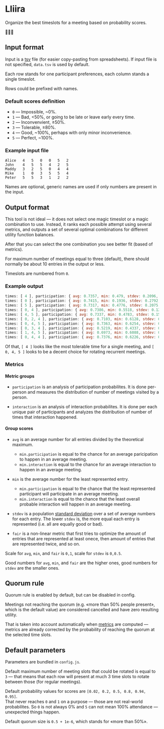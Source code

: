 # Lliira

Organize the best timeslots for a meeting based on probability scores.

📝✨💃

## Input format

Input is a [tsv][] file (for easier copy-pasting from spreadsheets).
If input file is not specified, `data.tsv` is used by default.

Each row stands for one participant preferences, each column stands a single timeslot.

Rows could be prefixed with names.

### Default scores definition

 * `0` — Impossible, ~0%.
 * `1` — Bad, <50%, or going to be late or leave early every time.
 * `2` — Inconvenvient, ≥50%.
 * `3` — Tolerable, ≥80%.
 * `4` — Good, ~100%, perhaps with only minor inconvenience.
 * `5` — Perfect, ~100%.

### Example input file

```tsv
Alice	4	5	0	0	5	2
John	4	5	5	4	2	5
Maddy	3	2	5	0	4	4
Mike	1	0	3	5	5	4
Peter	5	5	3	1	2	2
```

Names are optional, generic names are used if only numbers are present in the input.

## Output format

This tool is not ideal — it does not select one magic timeslot or a magic combination to use.
Instead, it ranks each possible attempt using several metrics, and outputs a set of several
optimal combinations for different utility function balances.

After that you can select the one combination you see better fit (based of metrics).

For maximum number of meetings equal to three (default), there should normally be about 10 entries
in the output or less.

Timeslots are numbered from `0`.

### Example output

```js
times: [ 4 ], participation: { avg: 0.7357, min: 0.479, stdev: 0.2096, fair: 0.8255 }, interaction: { avg: 0.5536, min: 0.2395, stdev: 0.2092, fair: 0.6655 }
times: [ 0 ], participation: { avg: 0.7415, min: 0.1936, stdev: 0.2792, fair: 0.5673 }, interaction: { avg: 0.5478, min: 0.1549, stdev: 0.3082, fair: 0.4745 }
times: [ 5 ], participation: { avg: 0.7317, min: 0.4776, stdev: 0.2075, fair: 0.8244 }, interaction: { avg: 0.5492, min: 0.2388, stdev: 0.2065, fair: 0.6644 }
times: [ 0, 4 ], participation: { avg: 0.7386, min: 0.5518, stdev: 0.1245, fair: 0.9678 }, interaction: { avg: 0.5507, min: 0.3185, stdev: 0.1394, fair: 0.725 }
times: [ 4, 5 ], participation: { avg: 0.7337, min: 0.4783, stdev: 0.158, fair: 0.8476 }, interaction: { avg: 0.5514, min: 0.3466, stdev: 0.1563, fair: 0.7372 }
times: [ 0, 2, 4 ], participation: { avg: 0.7103, min: 0.6128, stdev: 0.0904, fair: 0.9688 }, interaction: { avg: 0.5111, min: 0.3538, stdev: 0.1004, fair: 0.8261 }
times: [ 0, 4, 5 ], participation: { avg: 0.7363, min: 0.6254, stdev: 0.0819, fair: 0.9655 }, interaction: { avg: 0.5502, min: 0.3626, stdev: 0.09, fair: 0.7937 }
times: [ 0, 3, 4 ], participation: { avg: 0.5219, min: 0.4337, stdev: 0.0607, fair: 0.9193 }, interaction: { avg: 0.3765, min: 0.2261, stdev: 0.0817, fair: 0.6501 }
times: [ 1, 4, 5 ], participation: { avg: 0.6973, min: 0.6088, stdev: 0.0708, fair: 0.9527 }, interaction: { avg: 0.4973, min: 0.3072, stdev: 0.0845, fair: 0.7563 }
times: [ 0, 4, 4 ], participation: { avg: 0.7376, min: 0.6226, stdev: 0.122, fair: 0.9585 }, interaction: { avg: 0.5516, min: 0.364, stdev: 0.1283, fair: 0.7653 }
```

Of that, `[ 4 ]` looks like the most tolerable time for a single meeting, and `[ 0, 4, 5 ]` looks to be
a decent choice for rotating recurrent meetings. 

### Metrics

#### Metric groups

* `participation` is an analysis of participation probabilites.
  It is done per-person and measures the distribution of number of meetings visited by a person.

* `interaction` is an analysis of interaction probabilites.
  It is done per each unique pair of participants and analyzes the distribution of number of times
  that interaction happened.

#### Group scores

* `avg` is an average number for all entries divided by the theoretical maximum.
  * `min.participation` is equal to the chance for an average paricipation to happen in an average
    meeting.
  * `min.interaction` is equal to the chance for an average interaction to happen in an average
    meeting.

* `min` is the average number for the least represented entry.
  * `min.participation` is equal to the chance that the least represented participant will
    participate in an average meeting.
  * `min.interaction` is equal to the chance that the least overall probable interaction will happen
    in an average meeting.

* `stdev` is a population [standard deviation][] over a set of average numbers for each entry.
  The lower `stdev` is, the more equal each entry is represented (i.e. all are equally good or bad).

* `fair` is a non-linear metric that first tries to optimize the amount of entries that are
  represented at least onece, then amount of entries that are represented twice, and so on.

Scale for `avg`, `min`, and `fair` is `0,1`, scale for `stdev` is `0,0.5`.

Good numbers for `avg`, `min`, and `fair` are the higher ones, good numbers for `stdev` are the
smaller ones.

## Quorum rule

Quorum rule is enabled by default, but can be disabled in config.

Meetings not reaching the quorum (e.g. «more than 50% people present», which is the default value)
are considered cancelled and have zero resulting utility.

That is taken into account automatically when [metrics](#metrics) are computed — metrics are already
corrected by the probability of reaching the quorum at the selected time slots.

## Default parameters

Parameters are bundled in `config.js`.

Default maximum number of meeting slots that could be rotated is equal to `3` — that means that each
row will present at much 3 time slots to rotate between those (for regular meetings).

Default probability values for scores are `[0.02, 0.2, 0.5, 0.8, 0.94, 0.95]`.  
That never reaches `0` and `1` on a purpose — those are not real-world probabilites.
So `0` is not always 0% and `5` can not mean 100% attendance — unexpected things happen.

Default quorum size is `0.5 + 1e-6`, which stands for «more than 50%».

[tsv]: https://en.wikipedia.org/wiki/Tab-separated_values
[standard deviation]: https://en.wikipedia.org/wiki/Standard_deviation
